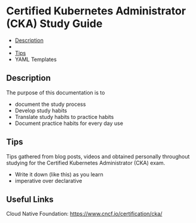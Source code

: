 # Certified Kubernetes Administrator (CKA) Study Guide

- [Description](#Description)
- 
- [Tips](#Tips)
- YAML Templates

## Description

The purpose of this documentation is to

- document the study process
- Develop study habits
- Translate study habits to practice habits
- Document practice habits for every day use

## Tips

Tips gathered from blog posts, videos and obtained personally throughout studying for the Certified Kubernetes Administrator (CKA) exam.

- Write it down (like this) as you learn
- imperative over declarative

## Useful Links

Cloud Native Foundation: https://www.cncf.io/certification/cka/